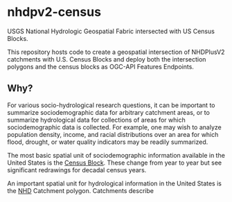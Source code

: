 # nhdpv2-census
USGS National Hydrologic Geospatial Fabric intersected with US Census Blocks.

This repository hosts code to create a geospatial intersection of NHDPlusV2 catchments with U.S. Census Blocks and deploy both the intersection polygons and the census blocks as OGC-API Features Endpoints. 

## Why?

For various socio-hydrological research questions, it can be important to summarize sociodemographic data for arbitrary catchment areas, or to summarize hydrological data for collections of areas for which sociodemographic data is collected. For example, one may wish to analyze population density, income, and racial distributions over an area for which flood, drought, or water quality indicators may be readily summarized. 

The most basic spatial unit of sociodemographic information available in the United States is the [Census Block](https://www.census.gov/newsroom/blogs/random-samplings/2011/07/what-are-census-blocks.html). These change from year to year but see significant redrawings for decadal census years. 

An important spatial unit for hydrological information in the United States is the [NHD](https://www.usgs.gov/national-hydrography/national-hydrography-dataset) Catchment polygon. Catchments describe
